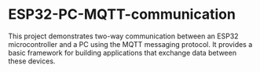 # ESP32-PC-MQTT-communication
This project demonstrates two-way communication between an ESP32 microcontroller and a PC using the MQTT messaging protocol. It provides a basic framework for building applications that exchange data between these devices.
